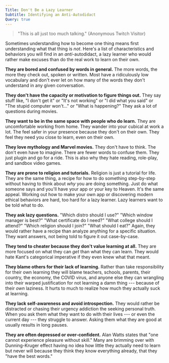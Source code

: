 ```yaml
---
Title: Don't Be a Lazy Learner
Subtitle: Identifying an Anti-Autodidact
Query: true
---
```


> "This is all just too much talking." (Anonymous Twitch Visitor)

Sometimes understanding how to become one thing means first
understanding what that thing is *not*. Here's a list of characteristics
and behaviors you will find in an *anti*-autodidact, a lazy learner who
would rather make excuses than do the real work to learn on their own. 

**They are bored and confused by words in general.** The more words, the
more they check out, spoken or written. Most have a ridiculously low
vocabulary and don't ever let on how many of the words they don't
understand in any given conversation. 

**They don't have the capacity or motivation to figure things out.**
They say stuff like, "I don't get it" or "It's not working" or "I did
what you said" or "The stupid computer won't..." or "What is happening?"
They ask a lot of questions during movies.

**They want to be in the same space with people who do learn.** They are
uncomfortable working from home. They wander into your cubical at work a
lot. The feel safer in your presence because they don't on their own.
They feel they need you close to learn, even on their own. 

**They love mythology and Marvel movies.** They don't have to think. The
don't even have to imagine. There are fewer words to confuse them. They
just plugin and go for a ride. This is also why they hate reading,
role-play, and sandbox video games.

**They are prone to religion and tutorials.** Religion is just a
tutorial for life. They are the same thing, a recipe for how to do
something step-by-step without having to think about *why* you are doing
something. Just do what someone says and you'll have your app or your
key to Heaven. It's the same appeal. Working out how to make your own
app or discovering modern ethical behaviors are hard, too hard for a
lazy learner. Lazy learners want to be told what to do.

**They ask lazy questions.** "Which distro should I use?" "Which window
manager is best?" "What certificate do I need?" "What college should I
attend?" "Which religion should I join?" "What should I eat?" Again,
they would rather have a recipe than analyze anything for a specific
situation. They want answers, not being told to figure it out
case-by-case.

**They tend to cheater because they don't value learning at all.** They
are more focused on what they can *get* than what they can learn. They
would hate Kant's categorical imperative if they even knew what that
meant.

**They blame others for their lack of learning.** Rather than take
responsibility for their own learning they will blame teachers, schools,
parents, their country, the economy, the COVID virus, and anyone else
they can wrangling into their warped justification for not learning a
damn thing --- because of their *own* laziness. It hurts to much to
realize how much they actually suck at learning.

**They lack self-awareness and avoid introspection.** They would rather
be distracted or chasing their urgency addiction the seeking personal
truth. When you ask them what they want to do with their lives --- or
even the current day --- they struggle to answer. Asking them what they
are good at usually results in long pauses.

**They are often depressed or over-confident.** Alan Watts states that
"one cannot experience pleasure without skill." Many are brimming over
with Dunning-Kruger effect having no idea how little they actually need
to learn but never will because they think they know everything already,
that they "have the best words."

